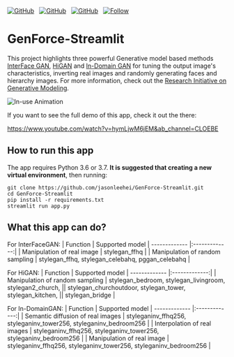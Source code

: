 [![GitHub](https://img.shields.io/github/stars/genforce/interfacegan?style=social&label=InterFaceGAN&maxAge=2592000)](https://github.com/genforce/interfacegan)&nbsp;&nbsp;
[![GitHub](https://img.shields.io/github/stars/genforce/idinvert?style=social&label=InDomainGAN(TensorFlow)&maxAge=2592000)](https://github.com/genforce/idinvert)&nbsp;&nbsp;
[![GitHub](https://img.shields.io/github/stars/genforce/higan?style=social&label=HiGAN&maxAge=2592000)](https://github.com/genforce/higan)&nbsp;&nbsp;
[![Follow](https://img.shields.io/twitter/follow/LeeCheungHei1?style=social)](https://www.twitter.com/LeeCheungHei1)

# GenForce-Streamlit
This project highlights three powerful Generative model based methods [InterFace GAN](https://genforce.github.io/interfacegan/), [HiGAN](https://genforce.github.io/higan/) and [In-Domain GAN](https://genforce.github.io/idinvert/) for tuning the output image's characteristics, inverting real images and randomly generating faces and hierarchy images. For more information, check out the [Research Initiative on Generative Modeling](https://genforce.github.io/). 

![In-use Animation](https://github.com/jasonleehei/GenForce-Streamlit/blob/main/demo-itf.gif?raw=true "In-use Animation")

If you want to see the full demo of this app, check it out the there:

https://www.youtube.com/watch?v=hymLjwM6jEM&ab_channel=CLOEBE



## How to run this app
The app requires Python 3.6 or 3.7. 
**It is suggested that creating a new virtual environment**, then running:

```
git clone https://github.com/jasonleehei/GenForce-Streamlit.git
cd GenForce-Streamlit
pip install -r requirements.txt
streamlit run app.py
```

## What this app can do?

For InterFaceGAN:
| Function      | 	Supported model
| ------------- |:-------------:|
| Manipulation of real image     | stylegan_ffhq |
| Manipulation of random sampling     | 	stylegan_ffhq, stylegan_celebahq, pggan_celebahq     |

For HiGAN:
| Function      | 	Supported model
| ------------- |:-------------:|
| Manipulation of random sampling     | stylegan_bedroom, stylegan_livingroom, stylegan2_church,
|| stylegan_churchoutdoor, stylegan_tower, stylegan_kitchen,
|| stylegan_bridge |

For In-DomainGAN:
| Function      | 	Supported model
| ------------- |:-------------:|
| Semantic diffusion of real images     | styleganinv_ffhq256, styleganinv_tower256, styleganinv_bedroom256   |
| Interpolation of real images     | 	styleganinv_ffhq256, styleganinv_tower256, styleganinv_bedroom256       |
| Manipulation of real image | styleganinv_ffhq256, styleganinv_tower256, styleganinv_bedroom256   |